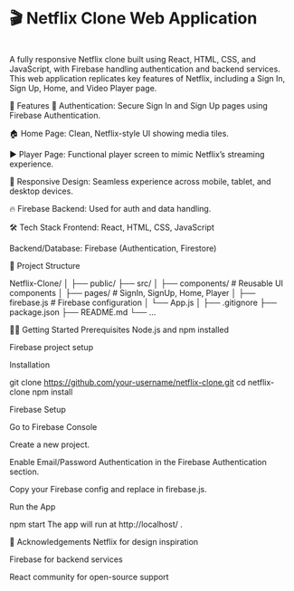 <h1>🎬 Netflix Clone Web Application </h1>
<br>
A fully responsive Netflix clone built using React, HTML, CSS, and JavaScript, with Firebase handling authentication and backend services. This web application replicates key features of Netflix, including a Sign In, Sign Up, Home, and Video Player page.

🚀 Features
🔐 Authentication: Secure Sign In and Sign Up pages using Firebase Authentication.

🏠 Home Page: Clean, Netflix-style UI showing media tiles.

▶️ Player Page: Functional player screen to mimic Netflix’s streaming experience.

📱 Responsive Design: Seamless experience across mobile, tablet, and desktop devices.

🔥 Firebase Backend: Used for auth and data handling.

🛠️ Tech Stack
Frontend: React, HTML, CSS, JavaScript

Backend/Database: Firebase (Authentication, Firestore)

📁 Project Structure

Netflix-Clone/
│
├── public/
├── src/
│   ├── components/       # Reusable UI components
│   ├── pages/            # SignIn, SignUp, Home, Player
│   ├── firebase.js       # Firebase configuration
│   └── App.js
│
├── .gitignore
├── package.json
├── README.md
└── ...

🧑‍💻 Getting Started
Prerequisites
Node.js and npm installed


Firebase project setup

Installation

git clone https://github.com/your-username/netflix-clone.git
cd netflix-clone
npm install

Firebase Setup

Go to Firebase Console

Create a new project.

Enable Email/Password Authentication in the Firebase Authentication section.

Copy your Firebase config and replace in firebase.js.

Run the App

npm start
The app will run at http://localhost/ .

🙌 Acknowledgements
Netflix for design inspiration

Firebase for backend services

React community for open-source support
